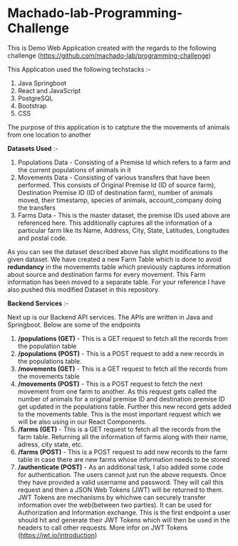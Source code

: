 # Machado-lab-Programming-Challenge
This is Demo Web Application created with the regards to the following challenge (https://github.com/machado-lab/programming-challenge)

This Application used the following techstacks :- 
1) Java Springboot
2) React and JavaScript
3) PostgreSQL
4) Bootstrap
5) CSS

The purpose of this application is to catpture the the movements of animals from one location to another

**Datasets Used** :- 
1) Populations Data - Consisting of a Premise Id which refers to a farm and the current populations of animals in it
2) Movements Data - Consisting of various transfers that have been performed. This consists of Original Premise Id (ID of source farm), Destination Premise ID (ID of destination farm), number of animals moved, their timestamp, species of animals, account_company doing the transfers
3) Farms Data - This is the master dataset, the premise IDs used above are referenced here. This additionally captures all the information of a particular farm like its Name, Address, City, State, Latitudes, Longitudes and postal code. 

As you can see the dataset described above has slight modifications to the given dataset. We have created a new Farm Table which is done to avoid **redundancy** in the movememts table which previously captures information about source and destination farms for every movement. This Farm information has been moved to a separate table. For your reference I have also pushed this modified Dataset in this repository.  

**Backend Services** :-

Next up is our Backend API services. The APIs are written in Java and Springboot. Below are some of the endpoints 

1) **/populations (GET)** - This is a GET request to fetch all the records from the population table
2) **/populations (POST)** - This is a POST request to add a new records in the populations table.
3) **/movements (GET)** - This is a GET request to fetch all the records from the movements table 
4) **/movements (POST)** - This is a POST request to fetch the next movement from one farm to another. As this request gets called the number of animals for a original premise ID and destination premise ID get updated in the populations table. Further this new record gets added to the movements table. This is the most important request which we will be also using in our React Components. 
5) **/farms (GET)** - This is a GET request to fetch all the records from the farm table. Returning all the information of farms along with their name, adress, city state, etc. 
6) **/farms (POST)** - This is a POST request to add new records to the farm table in case there are new farms whose information needs to be stored 
7) **/authenticate (POST)** - As an additional task, I also added some code for authentication. The users cannot just run the above requests. Once they have provided a valid username and password. They will call this request and then a JSON Web Tokens (JWT)  will be returned to them. JWT Tokens are mechanisms by whichwe can securely transfer information over the web(between two parties). It can be used for Authorization and Information exchange. This is the first endpoint a user should hit and generate their JWT Tokens which will then be used in the headers to call other requests. More infor on JWT Tokens (https://jwt.io/introduction)
